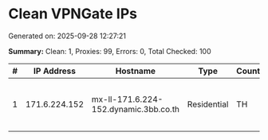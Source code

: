 # Clean VPNGate IPs
Generated on: 2025-09-28 12:27:21

**Summary:** Clean: 1, Proxies: 99, Errors: 0, Total Checked: 100

| # | IP Address | Hostname | Type | Country | Provider |
|---|------------|----------|------|---------|----------|
| 1 | 171.6.224.152 | mx-ll-171.6.224-152.dynamic.3bb.co.th | Residential | TH | Triple T Broadband Public Company Limited |

